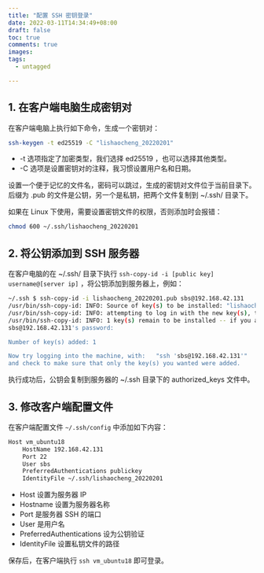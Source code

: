 ```yaml
---
title: "配置 SSH 密钥登录"
date: 2022-03-11T14:34:49+08:00
draft: false
toc: true
comments: true
images:
tags:
  - untagged

---
```


## 1. 在客户端电脑生成密钥对

在客户端电脑上执行如下命令，生成一个密钥对：

```bash
ssh-keygen -t ed25519 -C "lishaocheng_20220201"
```

* -t 选项指定了加密类型，我们选择 ed25519 ，也可以选择其他类型。
* -C 选项是设置密钥对的注释，我习惯设置用户名和日期。

 设置一个便于记忆的文件名，密码可以跳过，生成的密钥对文件位于当前目录下。后缀为 .pub 的文件是公钥，另一个是私钥，把两个文件复制到 ~/.ssh/ 目录下。

如果在 Linux 下使用，需要设置密钥文件的权限，否则添加时会报错：

```bash
chmod 600 ~/.ssh/lishaocheng_20220201
```

## 2. 将公钥添加到 SSH 服务器

在客户电脑的在 ~/.ssh/ 目录下执行 `ssh-copy-id -i [public key] username@[server ip]` ，将公钥添加到服务器上，例如：

```bash
~/.ssh $ ssh-copy-id -i lishaocheng_20220201.pub sbs@192.168.42.131
/usr/bin/ssh-copy-id: INFO: Source of key(s) to be installed: "lishaocheng_20220201.pub"
/usr/bin/ssh-copy-id: INFO: attempting to log in with the new key(s), to filter out any that are already installed
/usr/bin/ssh-copy-id: INFO: 1 key(s) remain to be installed -- if you are prompted now it is to install the new keys
sbs@192.168.42.131's password:

Number of key(s) added: 1

Now try logging into the machine, with:   "ssh 'sbs@192.168.42.131'"
and check to make sure that only the key(s) you wanted were added.
```

执行成功后，公钥会复制到服务器的 ~/.ssh 目录下的 authorized_keys 文件中。

## 3. 修改客户端配置文件

在客户端配置文件 `~/.ssh/config` 中添加如下内容：

```bash
Host vm_ubuntu18
    HostName 192.168.42.131
    Port 22
    User sbs
    PreferredAuthentications publickey
    IdentityFile ~/.ssh/lishaocheng_20220201
```

* Host 设置为服务器 IP
* Hostname 设置为服务器名称
* Port 是服务器 SSH 的端口
* User 是用户名
* PreferredAuthentications 设为公钥验证
* IdentityFile 设置私钥文件的路径

保存后，在客户端执行 `ssh vm_ubuntu18` 即可登录。